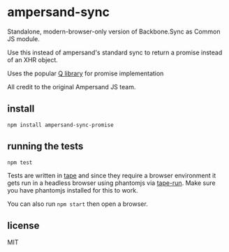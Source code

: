 # ampersand-sync

Standalone, modern-browser-only version of Backbone.Sync as Common JS module.

Use this instead of ampersand's standard sync to return a promise instead of an XHR object.

Uses the popular [Q library](https://www.npmjs.org/package/q) for promise implementation

All credit to the original Ampersand JS team.

## install

```
npm install ampersand-sync-promise
```

## running the tests

```
npm test
```

Tests are written in [tape](https://github.com/substack/tape) and since they require a browser environment it gets run in a headless browser using phantomjs via [tape-run](https://github.com/juliangruber/tape-run). Make sure you have phantomjs installed for this to work. 

You can also run `npm start` then open a browser.

<!-- starthide -->

## license

MIT

<!-- endhide -->
